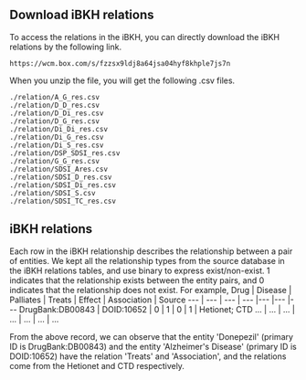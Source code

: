 ## Download iBKH relations
To access the relations in the iBKH, you can directly download the iBKH relations by the following link.

```
https://wcm.box.com/s/fzzsx9ldj8a64jsa04hyf8khple7js7n
```

When you unzip the file, you will get the following .csv files.
```
./relation/A_G_res.csv
./relation/D_D_res.csv
./relation/D_Di_res.csv
./relation/D_G_res.csv
./relation/Di_Di_res.csv
./relation/Di_G_res.csv
./relation/Di_S_res.csv
./relation/DSP_SDSI_res.csv
./relation/G_G_res.csv
./relation/SDSI_Ares.csv
./relation/SDSI_D_res.csv
./relation/SDSI_Di_res.csv
./relation/SDSI_S.csv
./relation/SDSI_TC_res.csv
```

## iBKH relations
Each row in the iBKH relationship describes the relationship between a pair of entities. We kept all the relationship types from the source database in the iBKH relations tables, and use binary to express exist/non-exist. 1 indicates that the relationship exists between the entity pairs, and 0 indicates that the relationship does not exist. For example,
Drug | Disease | Palliates | Treats | Effect | Association | Source 
--- | --- | --- | --- |--- |--- |--- 
DrugBank:DB00843 | DOID:10652 | 0 | 1 | 0 | 1 | Hetionet; CTD 
... | ... | ... | ... | ... | ... | ... 

From the above record, we can observe that the entity 'Donepezil' (primary ID is DrugBank:DB00843) and the entity 'Alzheimer's Disease' (primary ID is DOID:10652) have the relation 'Treats' and 'Association', and the relations come from the Hetionet and CTD respectively.
